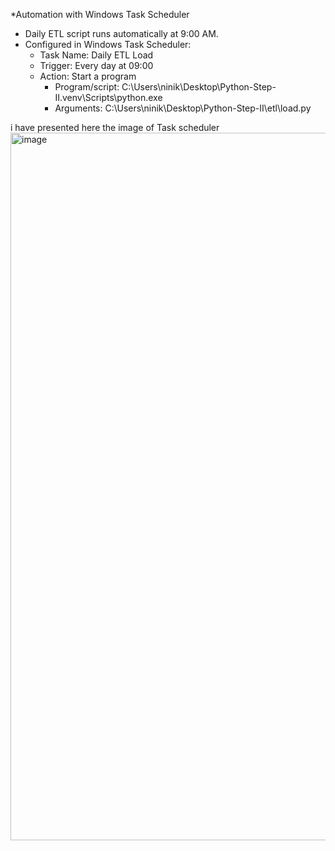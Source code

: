 
*Automation with Windows Task Scheduler

- Daily ETL script runs automatically at 9:00 AM.
- Configured in Windows Task Scheduler:
  - Task Name: Daily ETL Load
  - Trigger: Every day at 09:00
  - Action: Start a program
      - Program/script: C:\Users\ninik\Desktop\Python-Step-II\.venv\Scripts\python.exe
      - Arguments: C:\Users\ninik\Desktop\Python-Step-II\etl\load.py

i have presented here the image of Task scheduler <img width="1467" height="1132" alt="image" src="https://github.com/user-attachments/assets/cf5baed1-6f70-4364-964b-d6a4024cebbd" />


